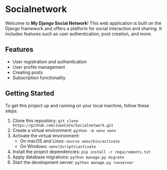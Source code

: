 # Socialnetwork

Welcome to **My Django Social Network**! This web application is built on the Django framework and offers a platform for social interaction and sharing. It includes features such as user authentication, post creation, and more.

## Features

- User registration and authentication
- User profile management
- Creating posts
- Subscription functionality

## Getting Started

To get this project up and running on your local machine, follow these steps:

1. Clone this repository: `git clone https://github.com/JuanCote/Socialnetwork.git`
2. Create a virtual environment: `python -m venv venv`
3. Activate the virtual environment:
    - On macOS and Linux: `source venv/bin/activate`
    - On Windows: `venv\Scripts\activate`
4. Install the project dependencies: `pip install -r requirements.txt`
5. Apply database migrations: `python manage.py migrate`
6. Start the development server: `python manage.py runserver`
